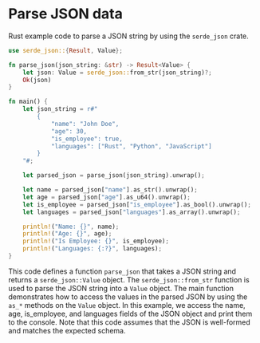 # Parse JSON data

Rust example code to parse a JSON string by using the `serde_json` crate.

```rust
use serde_json::{Result, Value};

fn parse_json(json_string: &str) -> Result<Value> {
    let json: Value = serde_json::from_str(json_string)?;
    Ok(json)
}

fn main() {
    let json_string = r#"
        {
            "name": "John Doe",
            "age": 30,
            "is_employee": true,
            "languages": ["Rust", "Python", "JavaScript"]
        }
    "#;

    let parsed_json = parse_json(json_string).unwrap();

    let name = parsed_json["name"].as_str().unwrap();
    let age = parsed_json["age"].as_u64().unwrap();
    let is_employee = parsed_json["is_employee"].as_bool().unwrap();
    let languages = parsed_json["languages"].as_array().unwrap();

    println!("Name: {}", name);
    println!("Age: {}", age);
    println!("Is Employee: {}", is_employee);
    println!("Languages: {:?}", languages);
}
```

This code defines a function `parse_json` that takes a JSON string and returns a `serde_json::Value` object. The `serde_json::from_str` function is used to parse the JSON string into a `Value` object. The main function demonstrates how to access the values in the parsed JSON by using the `as_*` methods on the `Value` object. In this example, we access the name, age, is_employee, and languages fields of the JSON object and print them to the console. Note that this code assumes that the JSON is well-formed and matches the expected schema.
